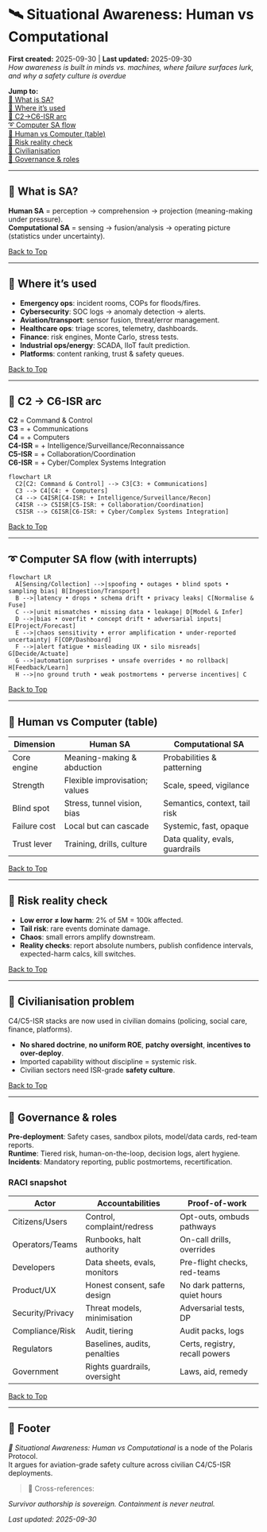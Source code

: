 # 🛰️ Situational Awareness: Human vs Computational
**First created:** 2025-09-30 | **Last updated:** 2025-09-30  
*How awareness is built in minds vs. machines, where failure surfaces lurk, and why a safety culture is overdue*

<a id="top"></a>
**Jump to:**  
[ 🧠 What is SA?](#what-is-sa)  
[ 🦁 Where it’s used](#industry-uses)  
[ 🐝 C2→C6-ISR arc](#c2-c6-isr)  
[ ➰ Computer SA flow](#computer-flow)  
[ 📠 Human vs Computer (table)](#human-vs-computer-table)  
[ 🐍 Risk reality check](#risk-reality)  
[ 🚨 Civilianisation](#civilianisation)  
[ 👑 Governance & roles](#governance)  

---

## 🧠 What is SA?
<a id="what-is-sa"></a>

**Human SA** = perception → comprehension → projection (meaning-making under pressure).  
**Computational SA** = sensing → fusion/analysis → operating picture (statistics under uncertainty).  

[Back to Top](#top)

---

## 🦁 Where it’s used
<a id="industry-uses"></a>

- **Emergency ops**: incident rooms, COPs for floods/fires.  
- **Cybersecurity**: SOC logs → anomaly detection → alerts.  
- **Aviation/transport**: sensor fusion, threat/error management.  
- **Healthcare ops**: triage scores, telemetry, dashboards.  
- **Finance**: risk engines, Monte Carlo, stress tests.  
- **Industrial ops/energy**: SCADA, IIoT fault prediction.  
- **Platforms**: content ranking, trust & safety queues.  

[Back to Top](#top)

---

## 🐝 C2 → C6-ISR arc
<a id="c2-c6-isr"></a>

**C2** = Command & Control  
**C3** = + Communications  
**C4** = + Computers  
**C4-ISR** = + Intelligence/Surveillance/Reconnaissance  
**C5-ISR** = + Collaboration/Coordination  
**C6-ISR** = + Cyber/Complex Systems Integration  

```mermaid
flowchart LR
  C2[C2: Command & Control] --> C3[C3: + Communications]
  C3 --> C4[C4: + Computers]
  C4 --> C4ISR[C4-ISR: + Intelligence/Surveillance/Recon]
  C4ISR --> C5ISR[C5-ISR: + Collaboration/Coordination]
  C5ISR --> C6ISR[C6-ISR: + Cyber/Complex Systems Integration]
```

[Back to Top](#top)

---

## ➰ Computer SA flow (with interrupts)
<a id="computer-flow"></a>

```mermaid
flowchart LR
  A[Sensing/Collection] -->|spoofing • outages • blind spots • sampling bias| B[Ingestion/Transport]
  B -->|latency • drops • schema drift • privacy leaks| C[Normalise & Fuse]
  C -->|unit mismatches • missing data • leakage| D[Model & Infer]
  D -->|bias • overfit • concept drift • adversarial inputs| E[Project/Forecast]
  E -->|chaos sensitivity • error amplification • under-reported uncertainty| F[COP/Dashboard]
  F -->|alert fatigue • misleading UX • silo misreads| G[Decide/Actuate]
  G -->|automation surprises • unsafe overrides • no rollback| H[Feedback/Learn]
  H -->|no ground truth • weak postmortems • perverse incentives| C
```

[Back to Top](#top)

---

## 📠 Human vs Computer (table)
<a id="human-vs-computer-table"></a>

| Dimension | Human SA | Computational SA |
|---|---|---|
| Core engine | Meaning-making & abduction | Probabilities & patterning |
| Strength | Flexible improvisation; values | Scale, speed, vigilance |
| Blind spot | Stress, tunnel vision, bias | Semantics, context, tail risk |
| Failure cost | Local but can cascade | Systemic, fast, opaque |
| Trust lever | Training, drills, culture | Data quality, evals, guardrails |

[Back to Top](#top)

---

## 🐍 Risk reality check
<a id="risk-reality"></a>

- **Low error ≠ low harm**: 2% of 5M = 100k affected.  
- **Tail risk**: rare events dominate damage.  
- **Chaos**: small errors amplify downstream.  
- **Reality checks**: report absolute numbers, publish confidence intervals, expected-harm calcs, kill switches.  

[Back to Top](#top)

---

## 🚨 Civilianisation problem
<a id="civilianisation"></a>

C4/C5-ISR stacks are now used in civilian domains (policing, social care, finance, platforms).  
- **No shared doctrine**, **no uniform ROE**, **patchy oversight**, **incentives to over-deploy**.  
- Imported capability without discipline = systemic risk.  
- Civilian sectors need ISR-grade **safety culture**.  

[Back to Top](#top)

---

## 👑 Governance & roles
<a id="governance"></a>

**Pre-deployment**: Safety cases, sandbox pilots, model/data cards, red-team reports.  
**Runtime**: Tiered risk, human-on-the-loop, decision logs, alert hygiene.  
**Incidents**: Mandatory reporting, public postmortems, recertification.  

### RACI snapshot
| Actor | Accountabilities | Proof-of-work |
|---|---|---|
| Citizens/Users | Control, complaint/redress | Opt-outs, ombuds pathways |
| Operators/Teams | Runbooks, halt authority | On-call drills, overrides |
| Developers | Data sheets, evals, monitors | Pre-flight checks, red-teams |
| Product/UX | Honest consent, safe design | No dark patterns, quiet hours |
| Security/Privacy | Threat models, minimisation | Adversarial tests, DP |
| Compliance/Risk | Audit, tiering | Audit packs, logs |
| Regulators | Baselines, audits, penalties | Certs, registry, recall powers |
| Government | Rights guardrails, oversight | Laws, aid, remedy |

[Back to Top](#top)

---

## 🏮 Footer  

*🧭 Situational Awareness: Human vs Computational* is a node of the Polaris Protocol.  
It argues for aviation-grade safety culture across civilian C4/C5-ISR deployments.  

> 📡 Cross-references:  

*Survivor authorship is sovereign. Containment is never neutral.*  

_Last updated: 2025-09-30_  
